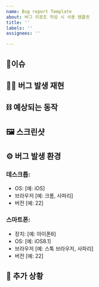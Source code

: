 ```yaml
---
name: Bug report Template
about: 버그 리포트 작성 시 사용 템플릿
title: ''
labels: ''
assignees: ''

---
```


## 📍이슈
<!-- 이슈에 대한 내용을 간단히 적어주세요. -->
<!-- ex) API 사용 시 버그 발생 -->


##  ⛓️‍💥 버그 발생 재현 
<!-- 동작 재현 또는 스크린샷 또는 영상 -->


## ⛓️ 예상되는 동작
<!-- 예상한 상황에 대한 명확하고 간결한 설명입니다. -->


## 🖼️ 스크린샷
<!-- 해당하는 경우 문제를 설명하는 데 도움이 되는 스크린샷을 추가하세요. -->


## ⚙️ 버그 발생 환경 <!-- (다음 정보를 작성해 주세요)-->
### 데스크톱:
 - OS: [예: iOS]
 - 브라우저 [예: 크롬, 사파리]
 - 버전 [예: 22]

### 스마트폰:
 - 장치: [예: 아이폰6]
 - OS: [예: iOS8.1]
 - 브라우저 [예: 스톡 브라우저, 사파리]
 - 버전 [예: 22]


## 📌 추가 상황
<!-- 여기에 문제에 대한 다른 맥락을 추가하세요. -->
